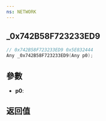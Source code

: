 ```yaml
---
ns: NETWORK
---
```

## _0x742B58F723233ED9

```c
// 0x742B58F723233ED9 0x5E832444
Any _0x742B58F723233ED9(Any p0);
```


## 參數
* **p0**: 

## 返回值
